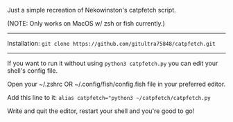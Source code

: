 Just a simple recreation of Nekowinston's catpfetch script.

(NOTE: Only works on MacOS w/ zsh or fish currently.)

--------------------------------------------------

Installation:
`git clone https://github.com/gitultra75848/catpfetch.git`

--------------------------------------------------

If you want to run it without using `python3 catpfetch.py` you can edit your shell's config file.

Open your ~/.zshrc OR ~/.config/fish/config.fish file in your preferred editor.

Add this line to it:
`alias catpfetch="python3 ~/catpfetch/catpfetch.py`

Write and quit the editor, restart your shell and you're good to go!
